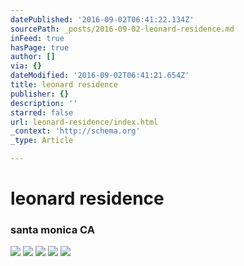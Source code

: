 ```yaml
---
datePublished: '2016-09-02T06:41:22.134Z'
sourcePath: _posts/2016-09-02-leonard-residence.md
inFeed: true
hasPage: true
author: []
via: {}
dateModified: '2016-09-02T06:41:21.654Z'
title: leonard residence
publisher: {}
description: ''
starred: false
url: leonard-residence/index.html
_context: 'http://schema.org'
_type: Article

---
```

# leonard residence

### santa monica CA
![](https://the-grid-user-content.s3-us-west-2.amazonaws.com/70ce203e-bdc4-480c-9eb2-a4dd6b0658ca.jpg)
![](https://the-grid-user-content.s3-us-west-2.amazonaws.com/3f88d1b6-849b-4cb4-ac8a-11b0115a994a.jpg)
![](https://the-grid-user-content.s3-us-west-2.amazonaws.com/70d1c096-fb09-4c79-8da2-caaefbc8bea5.jpg)
![](https://the-grid-user-content.s3-us-west-2.amazonaws.com/ae5dc65e-b289-44e8-ab01-d6285b09e1fe.jpg)
![](https://the-grid-user-content.s3-us-west-2.amazonaws.com/d251155d-c5f0-4fe4-aa51-c93e734f7e13.jpg)